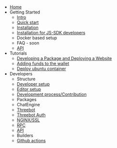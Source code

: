 * [Home](/)
* Getting Started
    * [Intro](./intro.md)
    * [Quick start](./quick_start.md)
    * [Installation](./installation.md)
    * [Installation for JS-SDK developers](./devsetup.md)
    * Docker based setup
    * FAQ - soon
    * [API](generated_apis.md)
* Tutorials
    * [Developing a Package and Deploying a Website](./tutorials/deploying_website_and_packages.md)
    * [Adding funds to the wallet](./tutorials/add_funds_to_wallet.md)
    * [Deploy ubuntu container](./tutorials/deploy_ubuntu_container.md)
* Developers
    * Structure
    * [Developer setup](./devsetup.md)
    * [Editor setup](./editor_setup.md)
    * [Development process/Contribution](./devprocess.md)
    * Packages
    * ChatEngine
    * [Threebot](./threebot.md)
    * [Threebot Auth](./research/threebot_auth.md)
    * [NGINX/SSL](./research/nginx_ssl.md)
    * [RPC](./rpc.md)
    * [API](generated_apis.md)
    * Builders
    * [Github actions](./githubactions.md)
    
